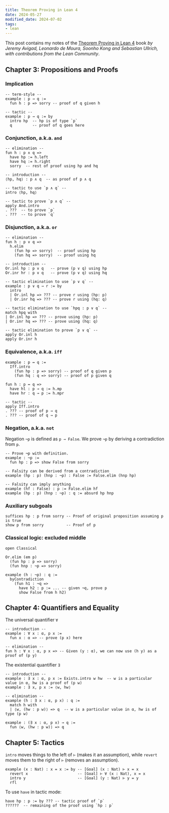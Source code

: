 ```yaml
---
title: Theorem Proving in Lean 4
date: 2024-05-27
modified_date: 2024-07-02
tags:
- lean
---
```


This post contains my notes of the [Theorem Proving in Lean 4](https://leanprover.github.io/theorem_proving_in_lean4) book _by Jeremy Avigad, Leonardo de Moura, Soonho Kong and Sebastian Ullrich, with contributions from the Lean Community_.

## Chapter 3: Propositions and Proofs

### Implication

```lean
-- term-style --
example : p → q :=
  fun h : p => sorry -- proof of q given h

-- tactic --
example : p → q := by
  intro hp  -- hp is of type `p`
  q         -- proof of q goes here
```

### Conjunction, a.k.a. `and`

```lean
-- elimination --
fun h : p ∧ q =>
  have hp := h.left
  have hq := h.right
  sorry  -- rest of proof using hp and hq

-- introduction --
⟨hp, hq⟩ : p ∧ q  -- as proof of p ∧ q

-- tactic to use `p ∧ q` --
intro ⟨hp, hq⟩

-- tactic to prove `p ∧ q` --
apply And.intro
. ???  -- to prove `p`
. ???  -- to prove `q`
```

### Disjunction, a.k.a. `or`

```lean
-- elimination --
fun h : p ∨ q =>
  h.elim
    (fun hp => sorry)  -- proof using hp
    (fun hq => sorry)  -- proof using hq

-- introduction --
Or.inl hp : p ∨ q   -- prove (p ∨ q) using hp
Or.inr hr : p ∨ q   -- prove (p ∨ q) using hq

-- tactic elimination to use `p ∨ q` --
example : p ∨ q → r := by
  intro
  | Or.inl hp => ??? -- prove r using (hp: p)
  | Or.inr hq => ??? -- prove r using (hq: q)

-- tactic elimination to use `hpq : p ∨ q` --
match hpq with
| Or.inl hp => ??? -- prove using (hp: p)
| Or.inr hq => ??? -- prove using (hq: q)

-- tactic elimination to prove `p ∨ q` --
apply Or.inl h
apply Or.inr h
```

### Equivalence, a.k.a. `iff`

```lean
example : p ↔ q :=
  Iff.intro
    (fun hp : p => sorry) -- proof of q given p
    (fun hq : q => sorry) -- proof of p given q

fun h : p ↔ q =>
  have hl : p → q := h.mp
  have hr : q → p := h.mpr

-- tactic --
apply Iff.intro
. ??? -- proof of p → q
. ??? -- proof of q → p
```

### Negation, a.k.a. `not`

Negation `¬p` is defined as `p → False`. We prove `¬p` by deriving a contradiction from `p`.

```lean
-- Prove ¬p with definition.
example : ¬p :=
  fun hp : p => show False from sorry

-- Falsity can be derived from a contradiction
example (hp : p) (hnp : ¬p) : False := False.elim (hnp hp)

-- Falsity can imply anything
example (hf : False) : p := False.elim hf
example (hp : p) (hnp : ¬p) : q := absurd hp hnp
```

### Auxiliary subgoals

```lean
suffices hp : p from sorry -- Proof of original proposition assuming p is true
show p from sorry          -- Proof of p
```

### Classical logic: excluded middle

```lean
open Classical

Or.elim (em p)
  (fun hp : p => sorry)
  (fun hnp : ¬p => sorry)

example (h : ¬p) : q :=
  byContradiction
    (fun h1 : ¬q =>
      have h2 : p := ... -- given ¬q, prove p
      show False from h h2)
```

## Chapter 4: Quantifiers and Equality

The universal quantifier `∀`

```lean
-- introduction --
example : ∀ x : α, p x :=
  fun x : α => -- prove (p x) here

-- elimination --
fun h : ∀ x : α, p x => -- Given (y : α), we can now use (h y) as a proof of (p y)
```

The existential quantifier `∃`

```lean
-- introduction --
example : ∃ x : α, p x := Exists.intro w hw  -- w is a particular value in α, hw is a proof of (p w)
example : ∃ x, p x := ⟨w, hw⟩

-- elimination --
example (h : ∃ x : α, p x) : q :=
  match h with
  | ⟨w, (hw : p w)⟩ => q  -- w is a particular value in α, hw is of type (p w)

example : (∃ x : α, p x) → q :=
  fun ⟨w, (hw : p w)⟩ => q
```

## Chapter 5: Tactics

`intro` moves things to the left of `⊢` (makes it an assumption),
while `revert` moves them to the right of `⊢` (removes an assumption).

```lean
example (x : Nat) : x = x := by -- [Goal] (x : Nat) ⊢ x = x
  revert x                      -- [Goal] ⊢ ∀ (x : Nat), x = x
  intro y                       -- [Goal] (y : Nat) ⊢ y = y
  rfl
```

To use `have` in tactic mode:

```lean
have hp : p := by ??? -- tactic proof of `p`
??????  -- remaining of the proof using `hp : p`
```